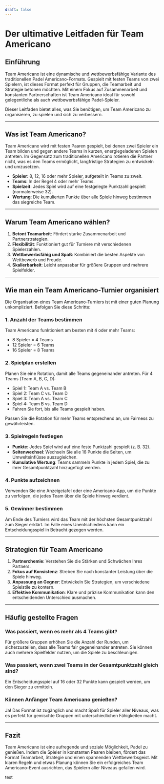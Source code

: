 ```yaml
---
draft: false
---
```


# Der ultimative Leitfaden für Team Americano

## Einführung
Team Americano ist eine dynamische und wettbewerbsfähige Variante des traditionellen Padel Americano-Formats. Gespielt mit festen Teams von zwei Spielern, ist dieses Format perfekt für Gruppen, die Teamarbeit und Strategie betonen möchten. Mit einem Fokus auf Zusammenarbeit und konstanten Partnerschaften ist Team Americano ideal für sowohl gelegentliche als auch wettbewerbsfähige Padel-Spieler.

Dieser Leitfaden bietet alles, was Sie benötigen, um Team Americano zu organisieren, zu spielen und sich zu verbessern.

---

## Was ist Team Americano?
Team Americano wird mit festen Paaren gespielt, bei denen zwei Spieler ein Team bilden und gegen andere Teams in kurzen, energiegeladenen Spielen antreten. Im Gegensatz zum traditionellen Americano rotieren die Partner nicht, was es den Teams ermöglicht, langfristige Strategien zu entwickeln und umzusetzen.

- **Spieler**: 8, 12, 16 oder mehr Spieler, aufgeteilt in Teams zu zweit.
- **Teams**: In der Regel 4 oder mehr Teams.
- **Spielzeit**: Jedes Spiel wird auf eine festgelegte Punktzahl gespielt (normalerweise 32).
- **Wertung**: Die kumulierten Punkte über alle Spiele hinweg bestimmen das siegreiche Team.

---

## Warum Team Americano wählen?
1. **Betont Teamarbeit**: Fördert starke Zusammenarbeit und Partnerstrategien.
2. **Flexibilität**: Funktioniert gut für Turniere mit verschiedenen Spielerzahlen.
3. **Wettbewerbsfähig und Spaß**: Kombiniert die besten Aspekte von Wettbewerb und Freude.
4. **Skalierbarkeit**: Leicht anpassbar für größere Gruppen und mehrere Spielfelder.

---

## Wie man ein Team Americano-Turnier organisiert
Die Organisation eines Team Americano-Turniers ist mit einer guten Planung unkompliziert. Befolgen Sie diese Schritte:

### 1. Anzahl der Teams bestimmen
Team Americano funktioniert am besten mit 4 oder mehr Teams:
- 8 Spieler = 4 Teams
- 12 Spieler = 6 Teams
- 16 Spieler = 8 Teams

### 2. Spielplan erstellen
Planen Sie eine Rotation, damit alle Teams gegeneinander antreten. Für 4 Teams (Team A, B, C, D):
- Spiel 1: Team A vs. Team B
- Spiel 2: Team C vs. Team D
- Spiel 3: Team A vs. Team C
- Spiel 4: Team B vs. Team D
- Fahren Sie fort, bis alle Teams gespielt haben.

Passen Sie die Rotation für mehr Teams entsprechend an, um Fairness zu gewährleisten.

### 3. Spielregeln festlegen
- **Punkte**: Jedes Spiel wird auf eine feste Punktzahl gespielt (z. B. 32).
- **Seitenwechsel**: Wechseln Sie alle 16 Punkte die Seiten, um Umwelteinflüsse auszugleichen.
- **Kumulative Wertung**: Teams sammeln Punkte in jedem Spiel, die zu ihrer Gesamtpunktzahl hinzugefügt werden.

### 4. Punkte aufzeichnen
Verwenden Sie eine Anzeigetafel oder eine Americano-App, um die Punkte zu verfolgen, die jedes Team über die Spiele hinweg verdient.

### 5. Gewinner bestimmen
Am Ende des Turniers wird das Team mit der höchsten Gesamtpunktzahl zum Sieger erklärt. Im Falle eines Unentschiedens kann ein Entscheidungsspiel in Betracht gezogen werden.

---

## Strategien für Team Americano
1. **Partnerchemie**: Verstehen Sie die Stärken und Schwächen Ihres Partners.
2. **Fokus auf Konsistenz**: Streben Sie nach konstanter Leistung über die Spiele hinweg.
3. **Anpassung an Gegner**: Entwickeln Sie Strategien, um verschiedene Spielstile zu kontern.
4. **Effektive Kommunikation**: Klare und präzise Kommunikation kann den entscheidenden Unterschied ausmachen.

---

## Häufig gestellte Fragen
### Was passiert, wenn es mehr als 4 Teams gibt?
Für größere Gruppen erhöhen Sie die Anzahl der Runden, um sicherzustellen, dass alle Teams fair gegeneinander antreten. Sie können auch mehrere Spielfelder nutzen, um die Spiele zu beschleunigen.

### Was passiert, wenn zwei Teams in der Gesamtpunktzahl gleich sind?
Ein Entscheidungsspiel auf 16 oder 32 Punkte kann gespielt werden, um den Sieger zu ermitteln.

### Können Anfänger Team Americano genießen?
Ja! Das Format ist zugänglich und macht Spaß für Spieler aller Niveaus, was es perfekt für gemischte Gruppen mit unterschiedlichen Fähigkeiten macht.

---

## Fazit
Team Americano ist eine aufregende und soziale Möglichkeit, Padel zu genießen. Indem die Spieler in konstanten Paaren bleiben, fördert das Format Teamarbeit, Strategie und einen spannenden Wettbewerbsgeist. Mit klaren Regeln und etwas Planung können Sie ein erfolgreiches Team Americano-Event ausrichten, das Spielern aller Niveaus gefallen wird.

test